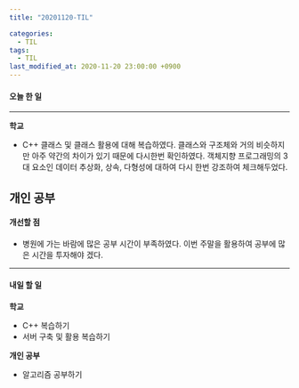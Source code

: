 ```yaml
---
title: "20201120-TIL"

categories:
  - TIL
tags:
  - TIL
last_modified_at: 2020-11-20 23:00:00 +0900
---
```


#### 오늘 한 일

---

__학교__
 - C++ 클래스 및 클래스 활용에 대해 복습하였다. 클래스와 구조체와 거의 비슷하지만 아주 약간의 차이가 있기 때문에 다시한번 확인하였다. 객체지향 프로그래밍의 3대 요소인 데이터 추상화, 상속, 다형성에 대하여 다시 한번 강조하여 체크해두었다. 

__개인 공부__
---

#### 개선할 점
 - 병원에 가는 바람에 많은 공부 시간이 부족하였다. 이번 주말을 활용하여 공부에 많은 시간을 투자해야 겠다.

---

#### 내일 할 일

__학교__
 - C++ 복습하기
 - 서버 구축 및 활용 복습하기

__개인 공부__
 - 알고리즘 공부하기